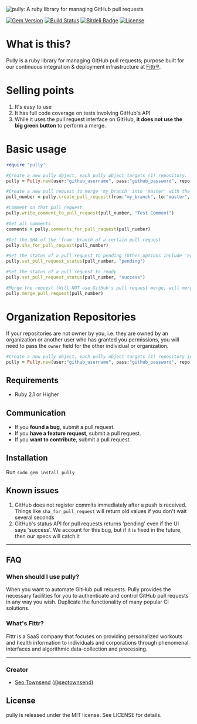 ![pully: A ruby library for managing GitHub pull requests](https://raw.githubusercontent.com/sotownsend/pully/master/logo.png)

[![Gem Version](https://badge.fury.io/rb/pully.svg)](http://badge.fury.io/rb/pully)
[![Build Status](https://travis-ci.org/sotownsend/Pully.svg?branch=master)](https://travis-ci.org/sotownsend/Pully)
[![Bitdeli Badge](https://d2weczhvl823v0.cloudfront.net/sotownsend/pully/trend.png)](https://bitdeli.com/free "Bitdeli Badge")
[![License](http://img.shields.io/badge/license-MIT-green.svg?style=flat)](https://github.com/sotownsend/pully/blob/master/LICENSE)

# What is this?
Pully is a ruby library for managing GitHub pull requests; purpose built for our continuous integration & deployment infrastructure at [Fittr®](http://www.fittr.com).

# Selling points
1.  It's easy to use
2.  It has full code coverage on tests involving GitHub's API
3.  While it uses the pull request interface on GitHub, **it does not use the big green button** to perform a merge.

# Basic usage
```ruby
require 'pully'

#Create a new pully object, each pully object targets (1) repository.
pully = Pully.new(user:"github_username", pass:"github_password", repo:"my_repository")

#Create a new pull request to merge 'my_branch' into 'master' with the title 'My pull request' and the message 'Hey XXX...'
pull_number = pully.create_pull_request(from:"my_branch", to:"master", subject:"My pull request", message:"Hey XXXX, can you merge this for me?")

#Comment on that pull request
pully.write_comment_to_pull_request(pull_number, "Test Comment")

#Get all comments
comments = pully.comments_for_pull_request(pull_number)

#Get the SHA of the 'from' branch of a certain pull request
pully.sha_for_pull_request(pull_number)

#Set the status of a pull request to pending (Other options include 'error', 'failed', and 'success')
pully.set_pull_request_status(pull_number, "pending")

#Set the status of a pull request to ready
pully.set_pull_request_status(pull_number, "success")

#Merge the request (Will NOT use GitHub's pull request merge, will merge commits into history as-is)
pully.merge_pull_request(pull_number)
```

# Organization Repositories
If your repositories are not owner by you, i.e. they are owned by an organization or another user who has granted you permissions, you will need to
pass the `owner` field for the other individual or organization.

```ruby
#Create a new pully object, each pully object targets (1) repository in an organization.
pully = Pully.new(user:"github_username", pass:"github_password", repo:"my_repository", owner:"my_organization")

```

## Requirements

- Ruby 2.1 or Higher

## Communication

- If you **found a bug**, submit a pull request.
- If you **have a feature request**, submit a pull request.
- If you **want to contribute**, submit a pull request.

## Installation

Run `sudo gem install pully`

## Known issues

1. GitHub does not register commits immediately after a push is received. Things like `sha_for_pull_request` will return old values if you don't wait
   several seconds
2. GitHub's status API for pull requests returns 'pending' even if the UI says 'success'. We account for this bug, but if it is fixed in the future,
   then our specs will catch it

---

## FAQ

### When should I use pully?

When you want to automate GitHub pull requests.  Pully provides the necessary facilities for you to authenticate and control GitHub pull requests in
any way you wish.  Duplicate the functionality of many popular CI solutions.

### What's Fittr?

Fittr is a SaaS company that focuses on providing personalized workouts and health information to individuals and corporations through phenomenal interfaces and algorithmic data-collection and processing.

* * *

### Creator

- [Seo Townsend](http://github.com/sotownsend) ([@seotownsend](https://twitter.com/seotownsend))

## License

pully is released under the MIT license. See LICENSE for details.
